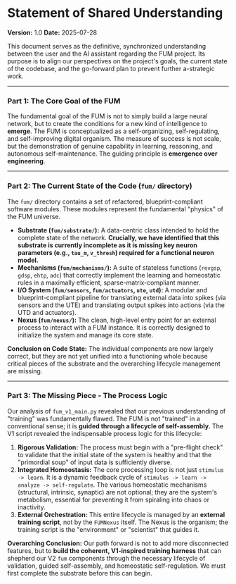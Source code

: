 # Statement of Shared Understanding

**Version:** 1.0
**Date:** 2025-07-28

This document serves as the definitive, synchronized understanding between the user and the AI assistant regarding the FUM project. Its purpose is to align our perspectives on the project's goals, the current state of the codebase, and the go-forward plan to prevent further a-strategic work.

---

### Part 1: The Core Goal of the FUM

The fundamental goal of the FUM is not to simply build a large neural network, but to create the conditions for a new kind of intelligence to **emerge**. The FUM is conceptualized as a self-organizing, self-regulating, and self-improving digital organism. The measure of success is not scale, but the demonstration of genuine capability in learning, reasoning, and autonomous self-maintenance. The guiding principle is **emergence over engineering**.

---

### Part 2: The Current State of the Code (`fum/` directory)

The `fum/` directory contains a set of refactored, blueprint-compliant software modules. These modules represent the fundamental "physics" of the FUM universe.

*   **Substrate (`fum/substrate/`):** A data-centric class intended to hold the complete state of the network. **Crucially, we have identified that this substrate is currently incomplete as it is missing key neuron parameters (e.g., `tau_m`, `v_thresh`) required for a functional neuron model.**
*   **Mechanisms (`fum/mechanisms/`):** A suite of stateless functions (`revgsp`, `gdsp`, `ehtp`, `adc`) that correctly implement the learning and homeostatic rules in a maximally efficient, sparse-matrix-compliant manner.
*   **I/O System (`fum/sensors`, `fum/actuators`, `ute`, `utd`):** A modular and blueprint-compliant pipeline for translating external data into spikes (via sensors and the UTE) and translating output spikes into actions (via the UTD and actuators).
*   **Nexus (`fum/nexus/`):** The clean, high-level entry point for an external process to interact with a FUM instance. It is correctly designed to initialize the system and manage its core state.

**Conclusion on Code State:** The individual components are now largely correct, but they are not yet unified into a functioning whole because critical pieces of the substrate and the overarching lifecycle management are missing.

---

### Part 3: The Missing Piece - The Process Logic

Our analysis of `fum_v1_main.py` revealed that our previous understanding of "training" was fundamentally flawed. The FUM is not "trained" in a conventional sense; it is **guided through a lifecycle of self-assembly.** The V1 script revealed the indispensable process logic for this lifecycle:

1.  **Rigorous Validation:** The process must begin with a "pre-flight check" to validate that the initial state of the system is healthy and that the "primordial soup" of input data is sufficiently diverse.
2.  **Integrated Homeostasis:** The core processing loop is not just `stimulus -> learn`. It is a dynamic feedback cycle of `stimulus -> learn -> analyze -> self-regulate`. The various homeostatic mechanisms (structural, intrinsic, synaptic) are not optional; they are the system's metabolism, essential for preventing it from spiraling into chaos or inactivity.
3.  **External Orchestration:** This entire lifecycle is managed by an **external training script**, not by the `FUMNexus` itself. The Nexus is the organism; the training script is the "environment" or "scientist" that guides it.

**Overarching Conclusion:** Our path forward is not to add more disconnected features, but to **build the coherent, V1-inspired training harness** that can shepherd our V2 `fum` components through the necessary lifecycle of validation, guided self-assembly, and homeostatic self-regulation. We must first complete the substrate before this can begin.